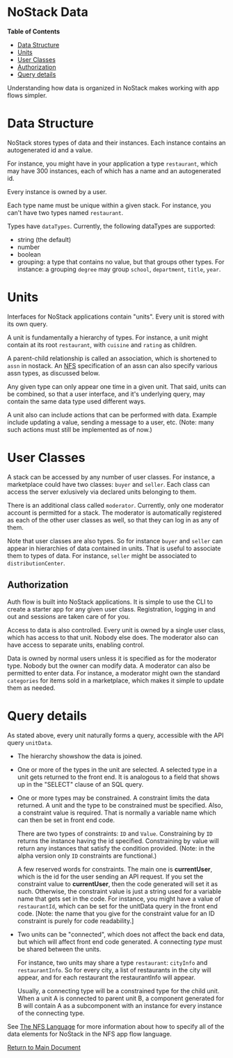 NoStack Data
============
<!-- START doctoc generated TOC please keep comment here to allow auto update -->
<!-- DON'T EDIT THIS SECTION, INSTEAD RE-RUN doctoc TO UPDATE -->
**Table of Contents**

- [Data Structure](#data-structure)
- [Units](#units)
- [User Classes](#user-classes)
- [Authorization](#authorization)
- [Query details](#query-details)

<!-- END doctoc generated TOC please keep comment here to allow auto update -->

Understanding how data is organized in NoStack makes working with app flows simpler.

# Data Structure
NoStack stores types of data and their instances.  Each instance contains an autogenerated id and a value.  
  
  For instance, you might have in your application a type `restaurant`, which may have 300 instances, each of which has a name and an autogenerated id.

Every instance is owned by a user.

Each type name must be unique within a given stack.  For instance, you can't have two types named `restaurant`.

Types have `dataTypes`.  Currently, the following dataTypes are supported:
* string (the default)
* number
* boolean
* grouping: a type that contains no value, but that groups other types.  For instance: a grouping `degree` may group `school`, `department`, `title`, `year`.

# Units
Interfaces for NoStack applications contain "units".  Every unit is stored with its own query.

A unit is fundamentally a hierarchy of types.  For instance, a unit might contain at its root `restaurant`, with `cuisine` and `rating` as children.

A parent-child relationship is called an association, which is shortened to `assn` in nostack.  An [NFS](NFSlanguage.md) specification of an assn can also specify various assn types, as discussed below.

Any given type can only appear one time in a given unit.  That said, units can be
combined, so that a user interface, and it's underlying query, may 
contain the same data type used different
ways.

A unit also can include actions that can be performed with data.  Example include
updating a value, sending a message to a user, etc. (Note: many such actions must still be implemented as of now.)

#  User Classes
A stack can be accessed by any number of user classes.  For instance, a marketplace could have two classes: `buyer` and `seller`. Each class can access the server exlusively via declared units belonging to them. 

There is an additional class called `moderator`.  Currently, only one moderator account is permitted for a stack.  The moderator is automatically registered as each of the other user classes as well, so that they can log in as any of them.

Note that user classes are also types.  So for instance `buyer` and `seller` can appear in hierarchies of data contained in units. That is useful to associate them to types of data.  For instance, `seller` might be associated to `distributionCenter`. 

## Authorization
Auth flow is built into NoStack applications. It is simple to use the CLI to create a starter app for any given user class.  Registration, logging in and out and sessions are taken care of for you.
 
Access to data is also controlled.  Every unit is owned by a single user class, which has access to that unit.  Nobody else does.  The moderator also can have access to separate units, enabling control.

Data is owned by normal users unless it is specified as for the moderator type.  Nobody but the owner can modify data.  A moderator can also be permitted to enter data.  For instance, a moderator might own the standard `categories` for items sold in a marketplace, which makes it simple to update them as needed.

# Query details
As stated above, every unit naturally forms a query, accessible with the API query `unitData`. 

* The hierarchy showshow the data is joined.  
* One or more of the types in the unit are selected. A selected type  in a unit gets returned to the front end.  It is analogous to a field that shows up in the "SELECT" clause of an SQL query.
* One or more types may be constrained. A constraint limits the data returned. A unit and the type to be constrained must be specified.  Also, a constraint value
     is required.  That is normally a variable name which can
     then be set in front end code.  
     
     There are two types of
     constraints: `ID` and `Value`.  Constraining by `ID` returns the instance having the id specified.  Constraining by value will return any instances that satisfy the condition provided. (Note: in the alpha version only `ID` constraints are functional.)

     A few reserved words for constraints.  The main
     one is __currentUser__, which is the id for the user sending an API request.
     If you set the constraint value to __currentUser__, then
     the code generated will set it as such.  Otherwise, the constraint value is just a string used for a variable name that gets set in the code.  For instance, you might have a value of `restaurantId`, which can be set for the unitData query in the front end code. \[Note: the name that you give for the constraint
     value for an ID constraint is purely for code readability.]
     
 * Two units can be "connected", which does not affect the back end data, but which will affect front end code generated.  A connecting *type* must be shared between the
   units.
   
   For instance, two units may share a type `restaurant`: `cityInfo` and `restaurantInfo`.  So for every city, a list of restaurants in the city will appear, and for each restaurant the restaurantInfo will appear.  
   
   Usually, a connecting type will be a constrained type for the child unit.  When a unit A is connected to parent unit B, a component generated for B will contain A as a subcomponent with an instance for every instance of the connecting type.
   
See [The NFS Language](NFSlanguage.md) for more information about how to specify all of the data elements for NoStack in the NFS app flow language.

[Return to Main Document](../../README.md)
